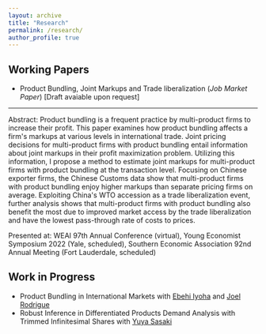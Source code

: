 ```yaml
---
layout: archive
title: "Research"
permalink: /research/
author_profile: true
---
```


## Working Papers
* Product Bundling, Joint Markups and Trade liberalization (*Job Market Paper*) [Draft avaiable upon request]
---
Abstract: Product bundling is a frequent practice by multi-product firms to increase their profit. This paper examines how product bundling affects a firm's markups at various levels in international trade. Joint pricing decisions for multi-product firms with product bundling entail information about joint markups in their profit maximization problem. Utilizing this information, I propose a method to estimate joint markups for multi-product firms with product bundling at the transaction level. Focusing on Chinese exporter firms, the Chinese Customs data show that multi-product firms with product bundling enjoy higher markups than separate pricing firms on average. Exploiting China's WTO accession as a trade liberalization event, further analysis shows that multi-product firms with product bundling also benefit the most due to improved market access by the trade liberalization and have the lowest pass-through rate of costs to prices.

Presented at: WEAI 97th Annual Conference (virtual), Young Economist Symposium 2022 (Yale, scheduled), Southern Economic Association 92nd Annual Meeting (Fort Lauderdale, scheduled)

## Work in Progress
* Product Bundling in International Markets with [Ebehi Iyoha](https://ebehii.github.io) and [Joel Rodrigue](https://joelrodrigue.com)
* Robust Inference in Differentiated Products Demand Analysis with Trimmed Infinitesimal Shares with [Yuya Sasaki](https://sites.google.com/site/yuyasasaki/)
